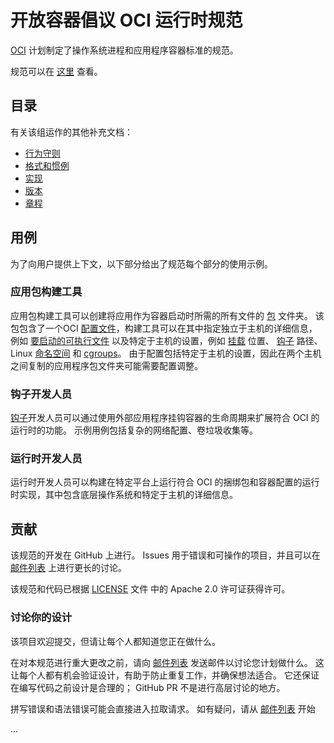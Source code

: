 # 开放容器倡议 OCI 运行时规范

[OCI][oci] 计划制定了操作系统进程和应用程序容器标准的规范。

规范可以在 [这里](spec_zh.md) 查看。


## 目录

有关该组运作的其他补充文档：

- [行为守则][code-of-conduct]
- [格式和惯例](style.md)
- [实现](implementations_zh.md)
- [版本](RELEASES.md)
- [章程][charter]


## 用例

为了向用户提供上下文，以下部分给出了规范每个部分的使用示例。


### 应用包构建工具

应用包构建工具可以创建将应用作为容器启动时所需的所有文件的 [包](bundle_zh.md) 文件夹。
该包包含了一个OCI [配置文件](config_zh.md)，构建工具可以在其中指定独立于主机的详细信息，例如 [要启动的可执行文件](config_zh.md#process) 以及特定于主机的设置，例如 [挂载](config_zh.md#mounts) 位置、 [钩子](config_zh.md#posix-platform-hooks) 路径、Linux [命名空间](config-linux_zh.md#namespaces) 和 [cgroups](config-linux_zh.md#control-groups)。
由于配置包括特定于主机的设置，因此在两个主机之间复制的应用程序包文件夹可能需要配置调整。


### 钩子开发人员

[钩子](config_zh.md#posix-platform-hooks)开发人员可以通过使用外部应用程序挂钩容器的生命周期来扩展符合 OCI 的运行时的功能。
示例用例包括复杂的网络配置、卷垃圾收集等。


### 运行时开发人员

运行时开发人员可以构建在特定平台上运行符合 OCI 的捆绑包和容器配置的运行时实现，其中包含底层操作系统和特定于主机的详细信息。


## 贡献

该规范的开发在 GitHub 上进行。
Issues 用于错误和可操作的项目，并且可以在 [邮件列表](#mailing-list) 上进行更长的讨论。

该规范和代码已根据 [LICENSE](./LICENSE) 文件 中的 Apache 2.0 许可证获得许可。


### 讨论你的设计

该项目欢迎提交，但请让每个人都知道您正在做什么。

在对本规范进行重大更改之前，请向 [邮件列表](#mailing-list) 发送邮件以讨论您计划做什么。
这让每个人都有机会验证设计，有助于防止重复工作，并确保想法适合。
它还保证在编写代码之前设计是合理的； GitHub PR 不是进行高层讨论的地方。

拼写错误和语法错误可能会直接进入拉取请求。
如有疑问，请从 [邮件列表](#mailing-list) 开始

...


[oci]: https://www.opencontainers.org
[charter]: https://github.com/opencontainers/tob/blob/master/CHARTER.md
[code-of-conduct]: https://github.com/opencontainers/org/blob/master/CODE_OF_CONDUCT.md
[dev-list]: https://groups.google.com/a/opencontainers.org/forum/#!forum/dev
